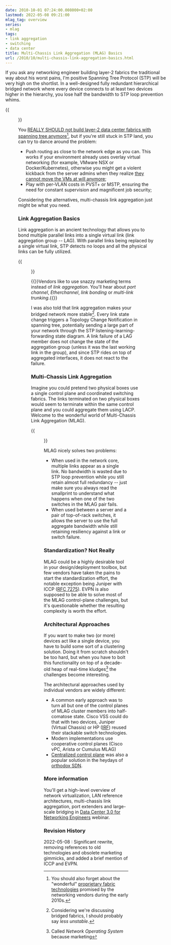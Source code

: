 ```yaml
---
date: 2010-10-01 07:24:00.008000+02:00
lastmod: 2022-05-08 09:21:00
mlag_tag: overview
series:
- mlag
tags:
- link aggregation
- switching
- data center
title: Multi-Chassis Link Aggregation (MLAG) Basics
url: /2010/10/multi-chassis-link-aggregation-basics.html
---
```

If you ask any networking engineer building layer-2 fabrics the traditional way about his worst pains, I'm positive Spanning Tree Protocol (STP) will be very high on the shortlist. In a well-designed fully redundant hierarchical bridged network where every device connects to at least two devices higher in the hierarchy, you lose half the bandwidth to STP loop prevention whims.

{{<figure src="/2010/10/s320-STP_Blocking.png">}}
<!--more-->
You [REALLY SHOULD not build layer-2 data center fabrics with spanning tree anymore](/2020/03/should-i-go-with-vxlan-or-mlag-with-stp.html)[^NOTRILL], but if you're still stuck in STP land, you can try to dance around the problem:

[^NOTRILL]: You should also forget about the "wonderful" [proprietary fabric technologies](/2022/05/cisco-fabric-path-and-friends.html) promised by the networking vendors during the early 2010s.

-   Push routing as close to the network edge as you can. This works if your environment already uses overlay virtual networking (for example, VMware NSX or Docker/Kubernetes), otherwise you might get a violent kickback from the server admins when they realize [they cannot move the VMs at will anymore](/2010/09/vmotion-elephant-in-data-center-room.html);
-   Play with per-VLAN costs in PVST+ or MSTP, ensuring the need for constant supervision and magnificent job security;

Considering the alternatives, multi-chassis link aggregation just might be what you need.

### Link Aggregation Basics

Link aggregation is an ancient technology that allows you to bond multiple parallel links into a single virtual link (link aggregation group -- LAG). With parallel links being replaced by a single virtual link, STP detects no loops and all the physical links can be fully utilized.

{{<figure src="/2010/10/s200-LAG_Basic.png">}}

{{<note>}}Vendors like to use snazzy marketing terms instead of *link aggregation*. You'll hear about *port channel*, *Etherchannel*, *link bonding* or *multi-link trunking*.{{</note>}}

I was also told that link aggregation makes your bridged network more stable[^STABLE]. Every link state change triggers a Topology Change Notification in spanning tree, potentially sending a large part of your network through the STP listening-learning-forwarding state diagram. A link failure of a LAG member does not change the state of the aggregation group (unless it was the last working link in the group), and since STP rides on top of aggregated interfaces, it does not react to the failure.

[^STABLE]: Considering we're discussing bridged fabrics, I should probably say _less unstable_.

### Multi-Chassis Link Aggregation

Imagine you could pretend two physical boxes use a single control plane and coordinated switching fabrics. The links terminated on two physical boxes would seem to terminate within the same control plane and you could aggregate them using LACP. Welcome to the wonderful world of Multi-Chassis Link Aggregation (MLAG).

{{<figure src="/2010/10/s200-MCLA.png">}}

MLAG nicely solves two problems:

* When used in the network core, multiple links appear as a single link. No bandwidth is wasted due to STP loop prevention while you still retain almost full redundancy -- just make sure you always read the smallprint to understand what happens when one of the two switches in the MLAG pair fails.
* When used between a server and a pair of top-of-rack switches, it allows the server to use the full aggregate bandwidth while still retaining resiliency against a link or switch failure.

### Standardization? Not Really

MLAG could be a highly desirable tool in your design/deployment toolbox, but few vendors have taken the pains to start the standardization effort, the notable exception being Juniper with ICCP ([RFC 7275](https://datatracker.ietf.org/doc/html/rfc7275)). EVPN is also supposed to be able to solve most of the MLAG control-plane challenges, but it's questionable whether the resulting complexity is worth the effort.

### Architectural Approaches

If you want to make two (or more) devices act like a single device, you have to build some sort of a clustering solution. Doing it from scratch shouldn't be too hard, but when you have to bolt this functionality on top of a decade-old heap of real-time kludges[^NOS] the challenges become interesting.

[^NOS]: Called *Network Operating System* because marketing

The architectural approaches used by individual vendors are widely different: 

* A common early approach was to turn all but one of the control planes of MLAG cluster members into half-comatose state. Cisco VSS could do that with two devices, Juniper (Virtual Chassis) or HP ([IRF](/2011/01/intelligent-redundant-framework-irf.html)) reused their stackable switch technologies.
* Modern implementations use cooperative control planes (Cisco vPC, Arista or Cumulus MLAG)
* [Centralized control plane](/2015/05/link-aggregation-in-openflow-environment.html) was also a popular solution in the heydays of [orthodox SDN](/2014/01/what-exactly-is-sdn-and-does-it-make.html).

### More information

You'll get a high-level overview of network virtualization, LAN reference architectures, multi-chassis link aggregation, port extenders and large-scale bridging in [Data Center 3.0 for Networking Engineers](https://www.ipspace.net/DC30) webinar.

### Revision History

2022-05-08
: Significant rewrite, removing references to old technologies and obsolete marketing gimmicks, and added a brief mention of ICCP and EVPN.
